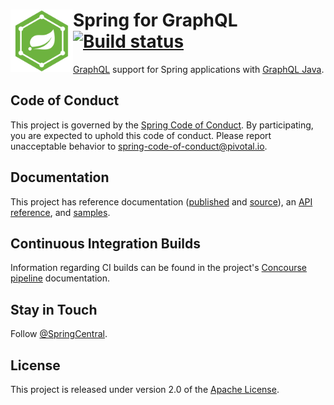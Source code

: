 # <img align="left" src="spring-graphql-docs/src/docs/spring-graphql.svg" width="100" height="100"> Spring for GraphQL [![Build status](https://ci.spring.io/api/v1/teams/spring-graphql/pipelines/spring-graphql/jobs/build/badge)](https://ci.spring.io/teams/spring-graphql/pipelines/spring-graphql)

[GraphQL](https://graphql.org/) support for Spring applications with [GraphQL Java](https://github.com/graphql-java/graphql-java).

## Code of Conduct

This project is governed by the [Spring Code of Conduct](CODE_OF_CONDUCT.adoc). By participating, you are expected to uphold this code of conduct. Please report unacceptable behavior to spring-code-of-conduct@pivotal.io.

## Documentation

This project has reference documentation ([published](https://docs.spring.io/spring-graphql/docs/current-SNAPSHOT/reference/html/) and [source](spring-graphql-docs/src/docs/asciidoc)), an
[API reference](https://docs.spring.io/spring-graphql/docs/current-SNAPSHOT/api/), and [samples](samples).

## Continuous Integration Builds

Information regarding CI builds can be found in the project's [Concourse pipeline](ci/README.adoc) documentation.

## Stay in Touch

Follow [@SpringCentral](https://twitter.com/springcentral).



## License

This project is released under version 2.0 of the [Apache License](https://www.apache.org/licenses/LICENSE-2.0).
